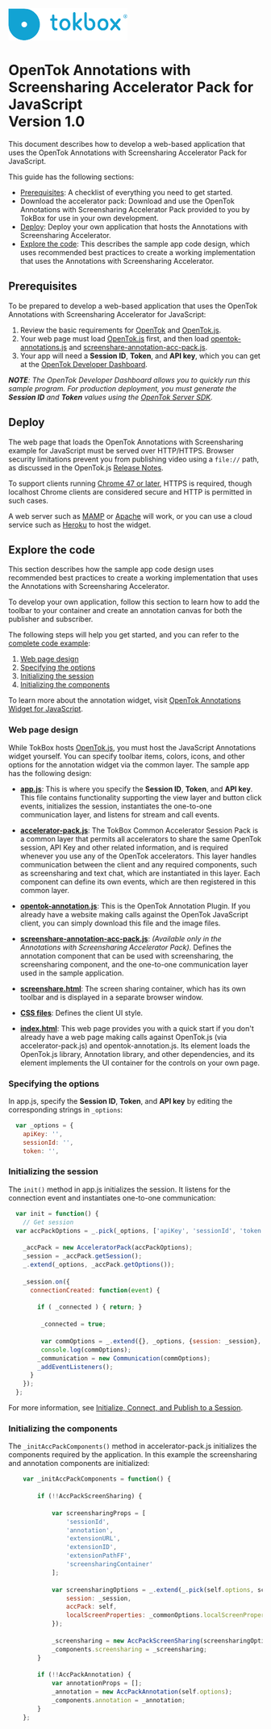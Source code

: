 ![logo](../tokbox-logo.png)
# OpenTok Annotations with Screensharing Accelerator Pack for JavaScript<br/>Version 1.0

This document describes how to develop a web-based application that uses the OpenTok Annotations with Screensharing Accelerator Pack for JavaScript.

This guide has the following sections:

- [Prerequisites](#prerequisites): A checklist of everything you need to get started.
- Download the accelerator pack: Download and use the OpenTok Annotations with Screensharing Accelerator Pack provided to you by TokBox for use in your own development.
- [Deploy](#deploy): Deploy your own application that hosts the Annotations with Screensharing Accelerator.
- [Explore the code](#explore-the-code): This describes the sample app code design, which uses recommended best practices to create a working implementation that uses the Annotations with Screensharing Accelerator.


## Prerequisites

To be prepared to develop a web-based application that uses the OpenTok Annotations with Screensharing Accelerator for JavaScript:

1. Review the basic requirements for [OpenTok](https://tokbox.com/developer/requirements/) and [OpenTok.js](https://tokbox.com/developer/sdks/js/#browsers).
2. Your web page must load [OpenTok.js](https://tokbox.com/developer/sdks/js/) first, and then load [opentok-annotations.js](./sample-app/public/js/components/opentok-annotation.js) and [screenshare-annotation-acc-pack.js](./sample-app/public/js/components/screenshare-annotation-acc-pack.js).  
3. Your app will need a **Session ID**, **Token**, and **API key**, which you can get at the [OpenTok Developer Dashboard](https://dashboard.tokbox.com). 

_**NOTE**: The OpenTok Developer Dashboard allows you to quickly run this sample program. For production deployment, you must generate the **Session ID** and **Token** values using the [OpenTok Server SDK](https://tokbox.com/developer/sdks/server/)._


## Deploy

The web page that loads the OpenTok Annotations with Screensharing example for JavaScript must be served over HTTP/HTTPS. Browser security limitations prevent you from publishing video using a `file://` path, as discussed in the OpenTok.js [Release Notes](https://www.tokbox.com/developer/sdks/js/release-notes.html#knownIssues). 

To support clients running [Chrome 47 or later](https://groups.google.com/forum/#!topic/discuss-webrtc/sq5CVmY69sc), HTTPS is required, though localhost Chrome clients are considered secure and HTTP is permitted in such cases. 

A web server such as [MAMP](https://www.mamp.info/) or [Apache](https://httpd.apache.org/) will work, or you can use a cloud service such as [Heroku](https://www.heroku.com/) to host the widget. 

## Explore the code

This section describes how the sample app code design uses recommended best practices to create a working implementation that uses the Annotations with Screensharing Accelerator. 

To develop your own application, follow this section to learn how to add the toolbar to your container and create an annotation canvas for both the publisher and subscriber. 

The following steps will help you get started, and you can refer to the [complete code example](./sample-app/public/index.html):

1. [Web page design](#web-page-design)
2. [Specifying the options](#specifying-the-options)
3. [Initializing the session](#initializing-the-session)
4. [Initializing the components](#initializing-the-components)

To learn more about the annotation widget, visit [OpenTok Annotations Widget for JavaScript](https://github.com/opentok/annotation-widget/tree/js). 


### Web page design

While TokBox hosts [OpenTok.js](https://tokbox.com/developer/sdks/js/), you must host the JavaScript Annotations widget yourself. You can specify toolbar items, colors, icons, and other options for the annotation widget via the common layer. The sample app has the following design:

* **[app.js](./sample-app/public/js/app.js)**: This is where you specify the **Session ID**, **Token**, and **API key**. This file contains functionality supporting the view layer and button click events, initializes the session, instantiates the one-to-one communication layer, and listens for stream and call events.

* **[accelerator-pack.js](./sample-app/public/js/components/accelerator-pack.js)**: The TokBox Common Accelerator Session Pack is a common layer that permits all accelerators to share the same OpenTok session, API Key and other related information, and is required whenever you use any of the OpenTok accelerators. This layer handles communication between the client and any required components, such as screensharing and text chat, which are instantiated in this layer. Each component can define its own events, which are then registered in this common layer.

* **[opentok-annotation.js](./sample-app/public/js/components/opentok-annotation.js)**: This is the OpenTok Annotation Plugin. If you already have a website making calls against the OpenTok JavaScript client, you can simply download this file and the image files.

* **[screenshare-annotation-acc-pack.js](./sample-app/public/js/components/screenshare-annotation-acc-pack.js)**: _(Available only in the Annotations with Screensharing Accelerator Pack)._ Defines the annotation component that can be used with screensharing, the screensharing component, and the one-to-one communication layer used in the sample application. 

* **[screenshare.html](./sample-app/public/screenshare.html)**: The screen sharing container, which has its own toolbar and is displayed in a separate browser window.

* **[CSS files](./sample-app/public/css)**: Defines the client UI style.

* **[index.html](web/index.html)**: This web page provides you with a quick start if you don't already have a web page making calls against OpenTok.js (via accelerator-pack.js) and opentok-annotation.js. Its <head> element loads the OpenTok.js library, Annotation library, and other dependencies, and its <body> element implements the UI container for the controls on your own page.


### Specifying the options

In app.js, specify the **Session ID**, **Token**, and **API key** by editing the corresponding strings in `_options`:

```javascript
  var _options = {
    apiKey: '',
    sessionId: '',
    token: '',
```


### Initializing the session

The `init()` method in app.js initializes the session. It listens for the connection event and instantiates one-to-one communication:


```javascript
  var init = function() {
    // Get session
  var accPackOptions = _.pick(_options, ['apiKey', 'sessionId', 'token', 'screensharing']);
    
    _accPack = new AcceleratorPack(accPackOptions);
    _session = _accPack.getSession();
    _.extend(_options, _accPack.getOptions());

    _session.on({
      connectionCreated: function(event) {
        
        if ( _connected ) { return; } 
         
         _connected = true;
         
         var commOptions = _.extend({}, _options, {session: _session},  _accPack.getOptions());
         console.log(commOptions);
        _communication = new Communication(commOptions);
        _addEventListeners(); 
      }
    });
  };
```

For more information, see [Initialize, Connect, and Publish to a Session](https://tokbox.com/developer/concepts/connect-and-publish/).

### Initializing the components

The `_initAccPackComponents()` method in accelerator-pack.js initializes the components required by the application. In this example the screensharing and annotation components are initialized:


```javascript
    var _initAccPackComponents = function() {

        if (!!AccPackScreenSharing) {

            var screensharingProps = [
                'sessionId',
                'annotation',
                'extensionURL',
                'extensionID',
                'extensionPathFF',
                'screensharingContainer'
            ];

            var screensharingOptions = _.extend(_.pick(self.options, screensharingProps), self.options.screensharing, {
                session: _session,
                accPack: self,
                localScreenProperties: _commonOptions.localScreenProperties
            });

            _screensharing = new AccPackScreenSharing(screensharingOptions);
            _components.screensharing = _screensharing;
        }

        if (!!AccPackAnnotation) {
            var annotationProps = [];
            _annotation = new AccPackAnnotation(self.options);
            _components.annotation = _annotation;
        }
    };
```



